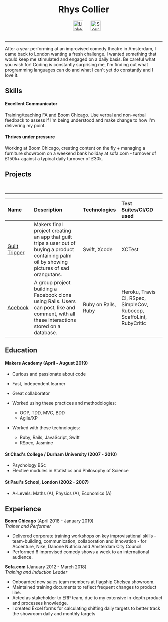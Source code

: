 <h1 align=center> Rhys Collier </h1>

<div align=center><a href=https://www.linkedin.com/in/rhys-collier-07309623/>
<img src="https://cdn1.iconfinder.com/data/icons/logotypes/32/square-linkedin-512.png" alt="LinkedIn" hspace="20" height="32"></a>
<a href="https://sourcerer.io/rhysco8"><img src="https://sourcerer.io/icons/logo-sharing.svg"height="32px" alt="Sourcerer"></a></a><br><br></div>

---

After a year performing at an improvised comedy theatre in Amsterdam, I came back to London wanting a fresh challenge. I wanted something that would keep me stimulated and engaged on a daily basis. Be careful what you wish for! Coding is constantly surprising me, I'm finding out what programming languages can do and what I can't yet do constantly and I love it.

## Skills

#### Excellent Communicator

Training/teaching FA and Boom Chicago. Use verbal and non-verbal feedback to assess if I'm being understood and make change to how I'm delivering my point.

#### Thrives under pressure

Working at Boom Chicago, creating content on the fly + managing a furniture showroom on a weekend bank holiday at sofa.com - turnover of £150k+ against a typical daily turnover of £30k.

## Projects

<a href="https://sourcerer.io/rhysco8"><img src="https://img.shields.io/badge/Ruby-310%20commits-orange.svg" alt=""></a>
<a href="https://sourcerer.io/rhysco8"><img src="https://img.shields.io/badge/JavaScript-69%20commits-orange.svg" alt=""></a>
<a href="https://sourcerer.io/rhysco8"><img src="https://img.shields.io/badge/Swift-28%20commits-orange.svg" alt=""></a>
<a href="https://sourcerer.io/rhysco8"><img src="https://img.shields.io/badge/HTML-67%20commits-orange.svg" alt=""></a>
<a href="https://sourcerer.io/rhysco8"><img src="https://img.shields.io/badge/CSS-61%20commits-orange.svg" alt=""></a>
<a href="https://sourcerer.io/rhysco8"><img src="https://img.shields.io/badge/SQL-41%20commits-orange.svg" alt=""></a>

---


| Name     | Description    | Technologies | Test Suites/CI/CD used |
| :------- | :------------- | :----------- | :--------------------- |
| [Guilt Tripper](https://github.com/rachjgriff/greenpeas-uk) | Makers final project creating an app that guilt trips a user out of buying a product containing palm oil by showing pictures of sad orangutans. | Swift, Xcode | XCTest |
| [Acebook](https://github.com/bengscott2/acebook-livewire)  | A group project building a Facebook clone using Rails. Users can post, like and comment, with all these interactions stored on a database. | Ruby on Rails, Ruby | Heroku, Travis CI, RSpec, SimpleCov, Rubocop, ScaffoLint, RubyCritic |


## Education

#### Makers Academy (April - August 2019)

- Curious and passionate about code
- Fast, independent learner
- Great collaborator


- Worked using these practices and methodologies:
  - OOP, TDD, MVC, BDD
  - Agile/XP
- Worked with these technologies:
  - Ruby, Rails, JavaScript, Swift
  - RSpec, Jasmine

#### St Chad's College / Durham University (2007 - 2010)

- Psychology BSc
- Elective modules in Statistics and Philosophy of Science

#### St Paul's School, London (2002 - 2007)

- A-Levels: Maths (A), Physics (A), Economics (A)

## Experience

**Boom Chicago** (April 2018 - January 2019)    
*Trainer and Performer*
- Delivered corporate training workshops on key improvisational skills - team-building, communication, collaboration and innovation - for Accenture, Nike, Danone Nutricia and Amsterdam City Council.
- Performed 6 improvised comedy shows a week to an international audience.

**Sofa.com** (January 2012 - March 2018)   
*Training and Induction Leader*
- Onboarded new sales team members at flagship Chelsea showroom.
- Maintained training documents to reflect frequent changes to product line.
- Acted as stakeholder to ERP team, due to my extensive in-depth product and processes knowledge.
- I created Excel forms for calculating shifting daily targets to better track the showroom daily and monthly targets
